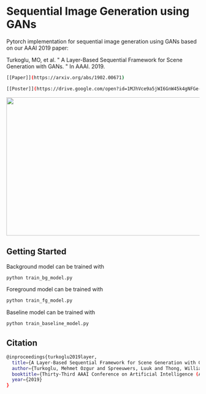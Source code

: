 # Sequential Image Generation using GANs

Pytorch implementation for sequential image generation using GANs based on our AAAI 2019 paper:

Turkoglu, MO, et al. " A Layer-Based Sequential Framework for Scene Generation with GANs. " 
In AAAI. 2019.

```bash
[[Paper]](https://arxiv.org/abs/1902.00671) 

[[Poster]](https://drive.google.com/open?id=1MJhVce9a5jWI6GnW45k4gNFGe-Jie0-z) 
```



<img src="https://raw.githubusercontent.com/0zgur0/Seq_Scene_Gen/master/imgs/intro.png" width="600" height="360">

## Getting Started

Background model can be trained with 
```bash
python train_bg_model.py
```

Foreground model can be trained with 
```bash
python train_fg_model.py
```

Baseline model can be trained with 
```bash
python train_baseline_model.py
```

## Citation
```bash
@inproceedings{turkoglu2019layer,
  title={A Layer-Based Sequential Framework for Scene Generation with GANs},
  author={Turkoglu, Mehmet Ozgur and Spreeuwers, Luuk and Thong, William and Kicanaoglu, Berkay},
  booktitle={Thirty-Third AAAI Conference on Artificial Intelligence (AAAI-19)},
  year={2019}
}
```
